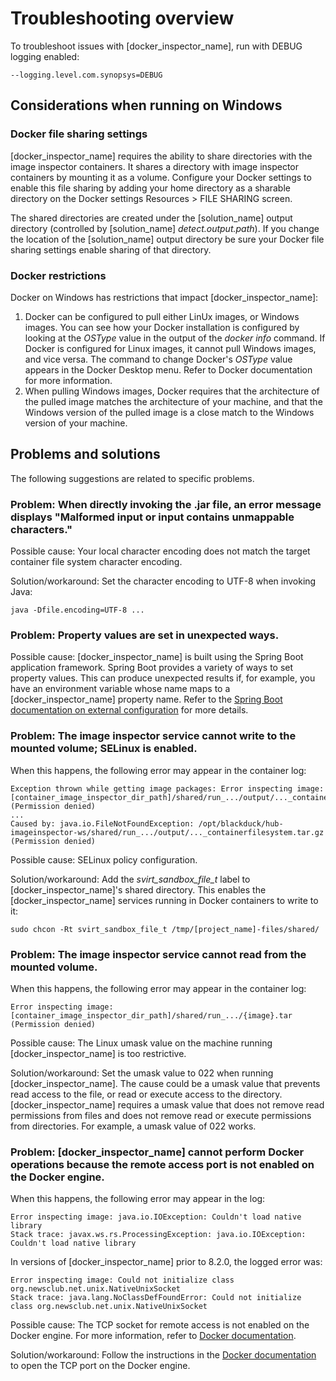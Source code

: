 # Troubleshooting overview

To troubleshoot issues with [docker_inspector_name], run with DEBUG logging enabled:

    --logging.level.com.synopsys=DEBUG

## Considerations when running on Windows

### Docker file sharing settings

[docker_inspector_name] requires the ability to share directories with the image inspector containers.
It shares a directory with image inspector containers by mounting it as a volume.
Configure your Docker settings to enable this file sharing by adding your home directory 
as a sharable directory on the Docker settings Resources > FILE SHARING screen.

The shared directories are created under the [solution_name] output directory
(controlled by [solution_name] *detect.output.path*).
If you change the location of the [solution_name] output directory be sure your Docker file sharing settings enable
sharing of that directory.

### Docker restrictions

Docker on Windows has restrictions that impact [docker_inspector_name]:

1. Docker can be configured to pull either LinUx images, or Windows images.
You can see how your Docker installation is configured by looking
at the *OSType* value in the output of the *docker info* command.
If Docker is configured for Linux images, it cannot pull Windows images,
and vice versa. The command to change Docker's *OSType* value appears
in the Docker Desktop menu. Refer to Docker documentation for more information.
2. When pulling Windows images, Docker requires that the architecture of the
pulled image matches the architecture of your machine, and that the Windows version
of the pulled image is a close match to the Windows version of your machine.

## Problems and solutions

The following suggestions are related to specific problems.

### Problem: When directly invoking the .jar file, an error message displays "Malformed input or input contains unmappable characters."

Possible cause: Your local character encoding does not match the target container file system character encoding.

Solution/workaround: Set the character encoding to UTF-8 when invoking Java:
                     
    java -Dfile.encoding=UTF-8 ...
    
### Problem: Property values are set in unexpected ways.

Possible cause: [docker_inspector_name] is built using the Spring Boot application framework.
Spring Boot provides a variety of ways to set property values. This can produce unexpected results if,
for example, you have an environment variable whose name maps to a [docker_inspector_name] property name.
Refer to the
[Spring Boot documentation on external configuration](https://docs.spring.io/spring-boot/docs/current/reference/html/boot-features-external-config.html)
for more details.

### Problem: The image inspector service cannot write to the mounted volume; SELinux is enabled.

When this happens, the following error may appear in the container log: 

    Exception thrown while getting image packages: Error inspecting image: [container_image_inspector_dir_path]/shared/run_.../output/..._containerfilesystem.tar.gz (Permission denied)
    ...
    Caused by: java.io.FileNotFoundException: /opt/blackduck/hub-imageinspector-ws/shared/run_.../output/..._containerfilesystem.tar.gz (Permission denied)

Possible cause: SELinux policy configuration.

Solution/workaround: Add the *svirt_sandbox_file_t* label to [docker_inspector_name]'s shared directory.
This enables the [docker_inspector_name] services running in Docker containers to write to it:
                     
    sudo chcon -Rt svirt_sandbox_file_t /tmp/[project_name]-files/shared/

### Problem: The image inspector service cannot read from the mounted volume.

When this happens, the following error may appear in the container log: 

    Error inspecting image: [container_image_inspector_dir_path]/shared/run_.../{image}.tar (Permission denied)
    
Possible cause: The Linux umask value on the machine running [docker_inspector_name] is too restrictive.

Solution/workaround: Set the umask value to 022 when running [docker_inspector_name]. The cause could be a umask value
that prevents read access to the file, or read or execute access to the directory.
[docker_inspector_name] requires a umask value that does not remove read permissions from files 
and does not remove read or execute permissions from directories. For example, a umask value of 022 works.

### Problem: [docker_inspector_name] cannot perform Docker operations because the remote access port is not enabled on the Docker engine.

When this happens, the following error may appear in the log:

    Error inspecting image: java.io.IOException: Couldn't load native library
    Stack trace: javax.ws.rs.ProcessingException: java.io.IOException: Couldn't load native library

In versions of [docker_inspector_name] prior to 8.2.0, the logged error was:

    Error inspecting image: Could not initialize class org.newsclub.net.unix.NativeUnixSocket
    Stack trace: java.lang.NoClassDefFoundError: Could not initialize class org.newsclub.net.unix.NativeUnixSocket

Possible cause: The TCP socket for remote access is not enabled on the Docker engine. For more information, refer to [Docker documentation](https://docs.docker.com/engine/reference/commandline/dockerd/#daemon-socket-option).

Solution/workaround: Follow the instructions in the [Docker documentation](https://docs.docker.com/engine/reference/commandline/dockerd/#daemon-socket-option) to
open the TCP port on the Docker engine.

